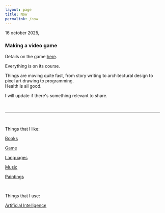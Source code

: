 ```yaml
---
layout: page
title: Now
permalink: /now
---
```


16 october 2025,

### Making a video game

Details on the game [here](/game).  

Everything is on its course.  

Things are moving quite fast, from story writing to architectural design to pixel art drawing to programming.  
Health is all good.  

I will update if there's something relevant to share.

<br>
<hr>
<br>

Things that I like:

[Books](/books)

[Game](/game)

[Languages](/languages)

[Music](/music)

[Paintings](/paintings)

<br>

Things that I use:

[Artificial Intelligence](/ai)

<br>
<br>